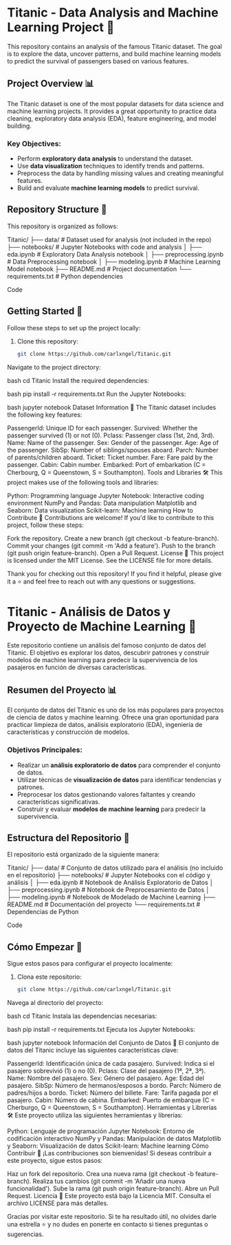 # Titanic - Data Analysis and Machine Learning Project 🚢

This repository contains an analysis of the famous Titanic dataset. The goal is to explore the data, uncover patterns, and build machine learning models to predict the survival of passengers based on various features.

## Project Overview 📊

The Titanic dataset is one of the most popular datasets for data science and machine learning projects. It provides a great opportunity to practice data cleaning, exploratory data analysis (EDA), feature engineering, and model building.

### Key Objectives:

- Perform **exploratory data analysis** to understand the dataset.
- Use **data visualization** techniques to identify trends and patterns.
- Preprocess the data by handling missing values and creating meaningful features.
- Build and evaluate **machine learning models** to predict survival.

## Repository Structure 📁

This repository is organized as follows:

Titanic/ ├── data/ # Dataset used for analysis (not included in the repo) ├── notebooks/ # Jupyter Notebooks with code and analysis │ ├── eda.ipynb # Exploratory Data Analysis notebook │ ├── preprocessing.ipynb # Data Preprocessing notebook │ ├── modeling.ipynb # Machine Learning Model notebook ├── README.md # Project documentation └── requirements.txt # Python dependencies

Code

## Getting Started 🚀

Follow these steps to set up the project locally:

1. Clone this repository:
   ```bash
   git clone https://github.com/carlxngel/Titanic.git
Navigate to the project directory:

bash
cd Titanic
Install the required dependencies:

bash
pip install -r requirements.txt
Run the Jupyter Notebooks:

bash
jupyter notebook
Dataset Information 📂
The Titanic dataset includes the following key features:

PassengerId: Unique ID for each passenger.
Survived: Whether the passenger survived (1) or not (0).
Pclass: Passenger class (1st, 2nd, 3rd).
Name: Name of the passenger.
Sex: Gender of the passenger.
Age: Age of the passenger.
SibSp: Number of siblings/spouses aboard.
Parch: Number of parents/children aboard.
Ticket: Ticket number.
Fare: Fare paid by the passenger.
Cabin: Cabin number.
Embarked: Port of embarkation (C = Cherbourg, Q = Queenstown, S = Southampton).
Tools and Libraries 🛠️
This project makes use of the following tools and libraries:

Python: Programming language
Jupyter Notebook: Interactive coding environment
NumPy and Pandas: Data manipulation
Matplotlib and Seaborn: Data visualization
Scikit-learn: Machine learning
How to Contribute 🤝
Contributions are welcome! If you'd like to contribute to this project, follow these steps:

Fork the repository.
Create a new branch (git checkout -b feature-branch).
Commit your changes (git commit -m 'Add a feature').
Push to the branch (git push origin feature-branch).
Open a Pull Request.
License 📄
This project is licensed under the MIT License. See the LICENSE file for more details.

Thank you for checking out this repository! If you find it helpful, please give it a ⭐ and feel free to reach out with any questions or suggestions.




# Titanic - Análisis de Datos y Proyecto de Machine Learning 🚢

Este repositorio contiene un análisis del famoso conjunto de datos del Titanic. El objetivo es explorar los datos, descubrir patrones y construir modelos de machine learning para predecir la supervivencia de los pasajeros en función de diversas características.

## Resumen del Proyecto 📊

El conjunto de datos del Titanic es uno de los más populares para proyectos de ciencia de datos y machine learning. Ofrece una gran oportunidad para practicar limpieza de datos, análisis exploratorio (EDA), ingeniería de características y construcción de modelos.

### Objetivos Principales:

- Realizar un **análisis exploratorio de datos** para comprender el conjunto de datos.
- Utilizar técnicas de **visualización de datos** para identificar tendencias y patrones.
- Preprocesar los datos gestionando valores faltantes y creando características significativas.
- Construir y evaluar **modelos de machine learning** para predecir la supervivencia.

## Estructura del Repositorio 📁

El repositorio está organizado de la siguiente manera:

Titanic/ ├── data/ # Conjunto de datos utilizado para el análisis (no incluido en el repositorio) ├── notebooks/ # Jupyter Notebooks con el código y análisis │ ├── eda.ipynb # Notebook de Análisis Exploratorio de Datos │ ├── preprocessing.ipynb # Notebook de Preprocesamiento de Datos │ ├── modeling.ipynb # Notebook de Modelado de Machine Learning ├── README.md # Documentación del proyecto └── requirements.txt # Dependencias de Python

Code

## Cómo Empezar 🚀

Sigue estos pasos para configurar el proyecto localmente:

1. Clona este repositorio:
   ```bash
   git clone https://github.com/carlxngel/Titanic.git
Navega al directorio del proyecto:

bash
cd Titanic
Instala las dependencias necesarias:

bash
pip install -r requirements.txt
Ejecuta los Jupyter Notebooks:

bash
jupyter notebook
Información del Conjunto de Datos 📂
El conjunto de datos del Titanic incluye las siguientes características clave:

PassengerId: Identificación única de cada pasajero.
Survived: Indica si el pasajero sobrevivió (1) o no (0).
Pclass: Clase del pasajero (1ª, 2ª, 3ª).
Name: Nombre del pasajero.
Sex: Género del pasajero.
Age: Edad del pasajero.
SibSp: Número de hermanos/esposos a bordo.
Parch: Número de padres/hijos a bordo.
Ticket: Número del billete.
Fare: Tarifa pagada por el pasajero.
Cabin: Número de cabina.
Embarked: Puerto de embarque (C = Cherburgo, Q = Queenstown, S = Southampton).
Herramientas y Librerías 🛠️
Este proyecto utiliza las siguientes herramientas y librerías:

Python: Lenguaje de programación
Jupyter Notebook: Entorno de codificación interactivo
NumPy y Pandas: Manipulación de datos
Matplotlib y Seaborn: Visualización de datos
Scikit-learn: Machine learning
Cómo Contribuir 🤝
¡Las contribuciones son bienvenidas! Si deseas contribuir a este proyecto, sigue estos pasos:

Haz un fork del repositorio.
Crea una nueva rama (git checkout -b feature-branch).
Realiza tus cambios (git commit -m 'Añadir una nueva funcionalidad').
Sube la rama (git push origin feature-branch).
Abre un Pull Request.
Licencia 📄
Este proyecto está bajo la Licencia MIT. Consulta el archivo LICENSE para más detalles.

Gracias por visitar este repositorio. Si te ha resultado útil, no olvides darle una estrella ⭐ y no dudes en ponerte en contacto si tienes preguntas o sugerencias.

